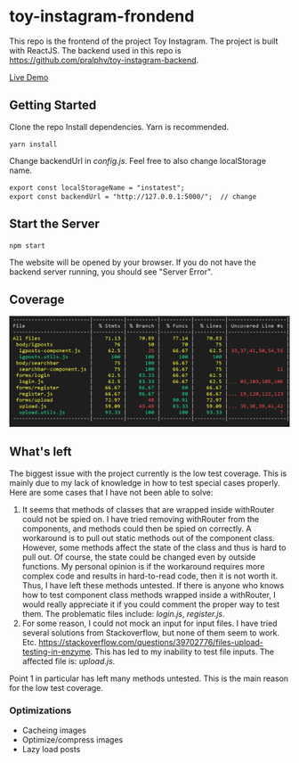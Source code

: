 # toy-instagram-frondend
This repo is the frontend of the project Toy Instagram. The project is built with ReactJS. The backend used in this repo is https://github.com/pralphv/toy-instagram-backend. <a href="https://toy-instagram-frontend.herokuapp.com/">
  
Live Demo</a>

## Getting Started
Clone the repo
Install dependencies. Yarn is recommended.
```
yarn install
```
Change backendUrl in *config.js*. Feel free to also change localStorage name.
```
export const localStorageName = "instatest";
export const backendUrl = "http://127.0.0.1:5000/";  // change 
```
## Start the Server
```
npm start
```
The website will be opened by your browser. If you do not have the backend server running, you should see "Server Error".
## Coverage
![alt text](https://github.com/pralphv/toy-instagram-frondend/blob/master/fe_coverage.png)
## What's left
The biggest issue with the project currently is the low test coverage. This is mainly due to my lack of knowledge in how to test special cases properly. Here are some cases that I have not been able to solve:
1. It seems that methods of classes that are wrapped inside withRouter could not be spied on. I have tried removing withRouter from the components, and methods could then be spied on correctly. A workaround is to pull out static methods out of the component class. However, some methods affect the state of the class and thus is hard to pull out. Of course, the state could be changed even by outside functions. My personal opinion is if the workaround requires more complex code and results in hard-to-read code, then it is not worth it. Thus, I have left these methods untested. If there is anyone who knows how to test component class methods wrapped inside a withRouter, I would really appreciate it if you could comment the proper way to test them. The problematic files include: *login.js*, *register.js*.
2. For some reason, I could not mock an input for input files. I have tried several solutions from Stackoverflow, but none of them seem to work. Etc. https://stackoverflow.com/questions/39702776/files-upload-testing-in-enzyme. This has led to my inability to test file inputs. The affected file is: *upload.js*.

Point 1 in particular has left many methods untested. This is the main reason for the low test coverage.
### Optimizations
- Cacheing images
- Optimize/compress images
- Lazy load posts
